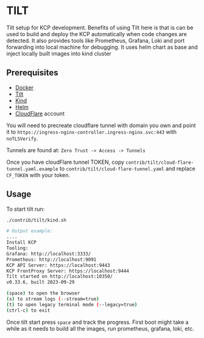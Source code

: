 # TILT

Tilt setup for KCP development.
Benefits of using Tilt here is that is can be used to build and deploy the KCP
automatically when code changes are detected. It also provides tools like
Prometheus, Grafana, Loki and port forwarding into local machine for debugging.
It uses helm chart as base and inject locally built images into kind cluster

## Prerequisites

- [Docker](https://docs.docker.com/get-docker/)
- [Tilt](https://docs.tilt.dev/install.html)
- [Kind](https://kind.sigs.k8s.io/docs/user/quick-start/#installation)
- [Helm](https://helm.sh/docs/intro/install/)
- [CloudFlare](https://www.cloudflare.com/) account


You will need to precreate cloudflare tunnel with domain you own and point it to
`https://ingress-nginx-controller.ingress-nginx.svc:443` with `noTLSVerify`.

Tunnels are found at: `Zero Trust -> Access -> Tunnels`

Once you have cloudFlare tunnel TOKEN, copy `contrib/tilt/cloud-flare-tunnel.yaml.example`
to `contrib/tilt/cloud-flare-tunnel.yaml` and replace `CF_TOKEN` with your token.


## Usage

To start tilt run:

```bash
./contrib/tilt/kind.sh

# Output example:
....
Install KCP
Tooling:
Grafana: http://localhost:3333/
Prometheus: http://localhost:9091
KCP API Server: https://localhost:9443
KCP FrontProxy Server: https://localhost:9444
Tilt started on http://localhost:10350/
v0.33.6, built 2023-09-29

(space) to open the browser
(s) to stream logs (--stream=true)
(t) to open legacy terminal mode (--legacy=true)
(ctrl-c) to exit
```

Once tilt start press `space` and track the progress. First boot might take
a while as it needs to build all the images, run prometheus, grafana, loki, etc.
